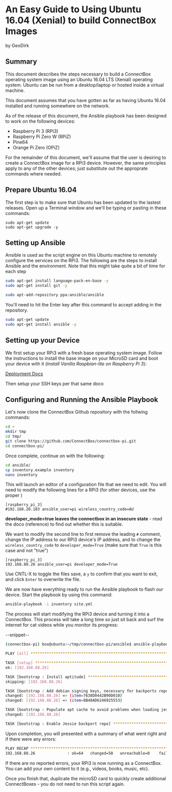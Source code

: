 # An Easy Guide to Using Ubuntu 16.04 (Xenial) to build ConnectBox Images
by GeoDirk

## Summary
This document describes the steps necessary to build a ConnectBox operating system image using an Ubuntu 16.04 LTS (Xenial) operating system. Ubuntu can be run from a desktop/laptop or hosted inside a virtual machine.

This document assumes that you have gotten as far as having Ubuntu 16.04 installed and running somewhere on the network.

As of the release of this document, the Ansible playbook has been designed to work on the following devices:

- Raspberry Pi 3 (RPi3)
- Raspberry Pi Zero W (RPiZ)
- Pine64
- Orange Pi Zero (OPiZ)

For the remainder of this document, we'll assume that the user is desiring to create a ConnectBox image for a RPi3 device. However, the same principles apply to any of the other devices; just substitute out the approprate commands where needed.

## Prepare Ubuntu 16.04

The first step is to make sure that Ubuntu has been updated to the lastest releases.  Open up a Terminal window and we'll be typing or pasting in these commands:

```
sudo apt-get update
sudo apt-get upgrade -y
```

## Setting up Ansible

Ansible is used as the script engine on this Ubuntu machine to remotely configure the services on the RPi3.  The following are the steps to install Ansible and the environment.  Note that this might take quite a bit of time for each step

```bash
sudo apt-get install language-pack-en-base -y
sudo apt-get install git -y

sudo apt-add-repository ppa:ansible/ansible
```
You'll need to hit the Enter key after this command to accept adding in the repository.

```bash
sudo apt-get update
sudo apt-get install ansible -y
```

## Setting up your Device

We first setup your RPi3 with a fresh base operating system image. Follow the instructions to install the base image on your MicroSD card and boot your device with it (_Install Vanilla Raspbian-lite on Raspberry Pi 3_):

[Deployment Docs](https://github.com/ConnectBox/connectbox-pi/blob/master/docs/deployment.md)

Then setup your SSH keys per that same doco

## Configuring and Running the Ansible Playbook

Let's now clone the ConnectBox Github repository with the follwing commands:

```bash
cd ~
mkdir tmp
cd tmp/
git clone https://github.com/ConnectBox/connectbox-pi.git
cd connectbox-pi/
```

Once complete, continue on with the following:

```bash
cd ansible/
cp inventory.example inventory
nano inventory
```

This will launch an editor of a configuration file that we need to edit.  You will need to modify the following lines for a RPi3 (for other devices, use the proper )

```
[raspberry_pi_3]
#192.168.20.183 ansible_user=pi wireless_country_code=AU
```

__developer_mode=true leaves the connectbox in an insecure state__ - read the doco (reference) to find out whether this is suitable.

We want to modify the second line to first remove the leading `#` comment, change the IP address to our RPi3 device's IP address, and to change the `wireless_country_code` to `developer_mode=True` (make sure that `True` is this case and not "true")

```
[raspberry_pi_3]
192.168.88.26 ansible_user=pi developer_mode=True
```

Use CNTL-X to toggle the files save, a `y` to confirm that you want to exit, and click `Enter` to overwrite the file.

We are now have everything ready to run the Ansible playbook to flash our device.  Start the playbook by using this command:

```bash
ansible-playbook -i inventory site.yml
```

The process will start modifying the RPi3 device and turning it into a ConnectBox.  This process will take a long time so just sit back and surf the internet for cat videos while you monitor its progress:

--snippet--
```bash
(connectbox-pi) box@ubuntu:~/tmp/connectbox-pi/ansible$ ansible-playbook -i inventory site.yml

PLAY [all] *********************************************************************

TASK [setup] *******************************************************************
ok: [192.168.88.26]

TASK [bootstrap : Install aptitude] ********************************************
skipping: [192.168.88.26]

TASK [bootstrap : Add debian signing keys, necessary for backports repo] *******
changed: [192.168.88.26] => (item=7638D0442B90D010)
changed: [192.168.88.26] => (item=8B48AD6246925553)

TASK [bootstrap : Populate apt cache to avoid problems when loading jessie backport repo] ***
changed: [192.168.88.26]

TASK [bootstrap : Enable Jessie backport repo] *********************************
```

Upon completion, you will presented with a summary of what went right and if there were any errors:

```bash
PLAY RECAP *********************************************************************
192.168.88.26              : ok=64   changed=50   unreachable=0    failed=0  
```

If there are no reported errors, your RPi3 is now running as a ConnectBox.  You can add your own content to it (e.g., videos, books, music, etc).

Once you finish that, duplicate the microSD card to quickly create additional ConnectBoxes - you do not need to run this script again.
